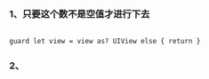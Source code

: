 ### 1、只要这个数不是空值才进行下去

```markdown
        
guard let view = view as? UIView else { return }

```

### 2、
